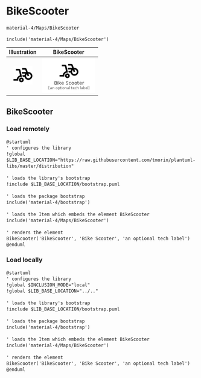 # BikeScooter


```text
material-4/Maps/BikeScooter
```

```text
include('material-4/Maps/BikeScooter')
```



| Illustration | BikeScooter |
| :---: | :---: |
| ![illustration for Illustration](../../material-4/Maps/BikeScooter.png) | ![illustration for BikeScooter](../../material-4/Maps/BikeScooter.Local.png) |




## BikeScooter

### Load remotely
```plantuml
@startuml
' configures the library
!global $LIB_BASE_LOCATION="https://raw.githubusercontent.com/tmorin/plantuml-libs/master/distribution"

' loads the library's bootstrap
!include $LIB_BASE_LOCATION/bootstrap.puml

' loads the package bootstrap
include('material-4/bootstrap')

' loads the Item which embeds the element BikeScooter
include('material-4/Maps/BikeScooter')

' renders the element
BikeScooter('BikeScooter', 'Bike Scooter', 'an optional tech label')
@enduml
```

### Load locally
```plantuml
@startuml
' configures the library
!global $INCLUSION_MODE="local"
!global $LIB_BASE_LOCATION="../.."

' loads the library's bootstrap
!include $LIB_BASE_LOCATION/bootstrap.puml

' loads the package bootstrap
include('material-4/bootstrap')

' loads the Item which embeds the element BikeScooter
include('material-4/Maps/BikeScooter')

' renders the element
BikeScooter('BikeScooter', 'Bike Scooter', 'an optional tech label')
@enduml
```

